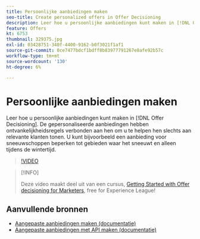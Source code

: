 ```yaml
---
title: Persoonlijke aanbiedingen maken
seo-title: Create personalized offers in Offer Decisioning
description: Leer hoe u persoonlijke aanbiedingen kunt maken in [!DNL Offer Decisioning]. De gepersonaliseerde aanbiedingen hebben ontvankelijkheidsregels verbonden aan hen om u te helpen hen slechts aan relevante klanten tonen.
feature: Offers
kt: 6753
thumbnail: 329375.jpg
exl-id: 03428751-340f-4400-9162-b0f3021f1af1
source-git-commit: 0ce7477bdcf1bdff8b83977791267e8afe92b57c
workflow-type: tm+mt
source-wordcount: '130'
ht-degree: 6%

---
```


# Persoonlijke aanbiedingen maken

Leer hoe u persoonlijke aanbiedingen kunt maken in [!DNL Offer Decisioning]. De gepersonaliseerde aanbiedingen hebben ontvankelijkheidsregels verbonden aan hen om u te helpen hen slechts aan relevante klanten tonen. U kunt bijvoorbeeld een aanbieding voor sneeuwschoppen beperken tot gebieden waar het sneeuwt en alleen tijdens de wintertijd.

>[!VIDEO](https://video.tv.adobe.com/v/329375?quality=12&learn=on)

>[!INFO]
>
> Deze video maakt deel uit van een cursus, [Getting Started with Offer decisioning for Marketers](https://experienceleague.adobe.com/?recommended=ExperiencePlatform-U-1-2020.1.offerdecisioning), free for Experience League!


## Aanvullende bronnen

* [Aangepaste aanbiedingen maken (documentatie)](https://experienceleague.adobe.com/docs/journey-optimizer/using/offer-decisioniong/managing-offers-in-the-offer-library/creating-personalized-offers.html)
* [Aangepaste aanbiedingen met API maken (documentatie)](https://experienceleague.adobe.com/docs/journey-optimizer/using/offer-decisioniong/api-reference/offers-api/personalized-offers/create.html)
